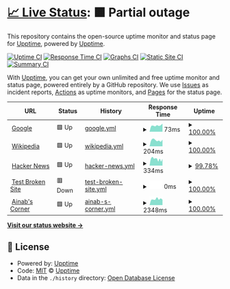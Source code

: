 # [📈 Live Status](https://demo.upptime.js.org): <!--live status--> **🟧 Partial outage**

This repository contains the open-source uptime monitor and status page for [Upptime](https://upptime.js.org), powered by [Upptime](https://github.com/upptime/upptime).

[![Uptime CI](https://github.com/drikusroor/upptime/workflows/Uptime%20CI/badge.svg)](https://github.com/drikusroor/upptime/actions?query=workflow%3A%22Uptime+CI%22)
[![Response Time CI](https://github.com/drikusroor/upptime/workflows/Response%20Time%20CI/badge.svg)](https://github.com/drikusroor/upptime/actions?query=workflow%3A%22Response+Time+CI%22)
[![Graphs CI](https://github.com/drikusroor/upptime/workflows/Graphs%20CI/badge.svg)](https://github.com/drikusroor/upptime/actions?query=workflow%3A%22Graphs+CI%22)
[![Static Site CI](https://github.com/drikusroor/upptime/workflows/Static%20Site%20CI/badge.svg)](https://github.com/drikusroor/upptime/actions?query=workflow%3A%22Static+Site+CI%22)
[![Summary CI](https://github.com/drikusroor/upptime/workflows/Summary%20CI/badge.svg)](https://github.com/drikusroor/upptime/actions?query=workflow%3A%22Summary+CI%22)

With [Upptime](https://upptime.js.org), you can get your own unlimited and free uptime monitor and status page, powered entirely by a GitHub repository. We use [Issues](https://github.com/upptime/upptime/issues) as incident reports, [Actions](https://github.com/drikusroor/upptime/actions) as uptime monitors, and [Pages](https://demo.upptime.js.org) for the status page.

<!--start: status pages-->
<!-- This summary is generated by Upptime (https://github.com/upptime/upptime) -->
<!-- Do not edit this manually, your changes will be overwritten -->
<!-- prettier-ignore -->
| URL | Status | History | Response Time | Uptime |
| --- | ------ | ------- | ------------- | ------ |
| <img alt="" src="https://favicons.githubusercontent.com/www.google.com" height="13"> [Google](https://www.google.com) | 🟩 Up | [google.yml](https://github.com/drikusroor/downntime/commits/HEAD/history/google.yml) | <details><summary><img alt="Response time graph" src="./graphs/google/response-time-week.png" height="20"> 73ms</summary><br><a href="https://drikusroor.github.io/downntime/history/google"><img alt="Response time 77" src="https://img.shields.io/endpoint?url=https%3A%2F%2Fraw.githubusercontent.com%2Fdrikusroor%2Fdownntime%2FHEAD%2Fapi%2Fgoogle%2Fresponse-time.json"></a><br><a href="https://drikusroor.github.io/downntime/history/google"><img alt="24-hour response time 70" src="https://img.shields.io/endpoint?url=https%3A%2F%2Fraw.githubusercontent.com%2Fdrikusroor%2Fdownntime%2FHEAD%2Fapi%2Fgoogle%2Fresponse-time-day.json"></a><br><a href="https://drikusroor.github.io/downntime/history/google"><img alt="7-day response time 73" src="https://img.shields.io/endpoint?url=https%3A%2F%2Fraw.githubusercontent.com%2Fdrikusroor%2Fdownntime%2FHEAD%2Fapi%2Fgoogle%2Fresponse-time-week.json"></a><br><a href="https://drikusroor.github.io/downntime/history/google"><img alt="30-day response time 77" src="https://img.shields.io/endpoint?url=https%3A%2F%2Fraw.githubusercontent.com%2Fdrikusroor%2Fdownntime%2FHEAD%2Fapi%2Fgoogle%2Fresponse-time-month.json"></a><br><a href="https://drikusroor.github.io/downntime/history/google"><img alt="1-year response time 77" src="https://img.shields.io/endpoint?url=https%3A%2F%2Fraw.githubusercontent.com%2Fdrikusroor%2Fdownntime%2FHEAD%2Fapi%2Fgoogle%2Fresponse-time-year.json"></a></details> | <details><summary><a href="https://drikusroor.github.io/downntime/history/google">100.00%</a></summary><a href="https://drikusroor.github.io/downntime/history/google"><img alt="All-time uptime 100.00%" src="https://img.shields.io/endpoint?url=https%3A%2F%2Fraw.githubusercontent.com%2Fdrikusroor%2Fdownntime%2FHEAD%2Fapi%2Fgoogle%2Fuptime.json"></a><br><a href="https://drikusroor.github.io/downntime/history/google"><img alt="24-hour uptime 100.00%" src="https://img.shields.io/endpoint?url=https%3A%2F%2Fraw.githubusercontent.com%2Fdrikusroor%2Fdownntime%2FHEAD%2Fapi%2Fgoogle%2Fuptime-day.json"></a><br><a href="https://drikusroor.github.io/downntime/history/google"><img alt="7-day uptime 100.00%" src="https://img.shields.io/endpoint?url=https%3A%2F%2Fraw.githubusercontent.com%2Fdrikusroor%2Fdownntime%2FHEAD%2Fapi%2Fgoogle%2Fuptime-week.json"></a><br><a href="https://drikusroor.github.io/downntime/history/google"><img alt="30-day uptime 100.00%" src="https://img.shields.io/endpoint?url=https%3A%2F%2Fraw.githubusercontent.com%2Fdrikusroor%2Fdownntime%2FHEAD%2Fapi%2Fgoogle%2Fuptime-month.json"></a><br><a href="https://drikusroor.github.io/downntime/history/google"><img alt="1-year uptime 100.00%" src="https://img.shields.io/endpoint?url=https%3A%2F%2Fraw.githubusercontent.com%2Fdrikusroor%2Fdownntime%2FHEAD%2Fapi%2Fgoogle%2Fuptime-year.json"></a></details>
| <img alt="" src="https://favicons.githubusercontent.com/en.wikipedia.org" height="13"> [Wikipedia](https://en.wikipedia.org) | 🟩 Up | [wikipedia.yml](https://github.com/drikusroor/downntime/commits/HEAD/history/wikipedia.yml) | <details><summary><img alt="Response time graph" src="./graphs/wikipedia/response-time-week.png" height="20"> 204ms</summary><br><a href="https://drikusroor.github.io/downntime/history/wikipedia"><img alt="Response time 244" src="https://img.shields.io/endpoint?url=https%3A%2F%2Fraw.githubusercontent.com%2Fdrikusroor%2Fdownntime%2FHEAD%2Fapi%2Fwikipedia%2Fresponse-time.json"></a><br><a href="https://drikusroor.github.io/downntime/history/wikipedia"><img alt="24-hour response time 182" src="https://img.shields.io/endpoint?url=https%3A%2F%2Fraw.githubusercontent.com%2Fdrikusroor%2Fdownntime%2FHEAD%2Fapi%2Fwikipedia%2Fresponse-time-day.json"></a><br><a href="https://drikusroor.github.io/downntime/history/wikipedia"><img alt="7-day response time 204" src="https://img.shields.io/endpoint?url=https%3A%2F%2Fraw.githubusercontent.com%2Fdrikusroor%2Fdownntime%2FHEAD%2Fapi%2Fwikipedia%2Fresponse-time-week.json"></a><br><a href="https://drikusroor.github.io/downntime/history/wikipedia"><img alt="30-day response time 244" src="https://img.shields.io/endpoint?url=https%3A%2F%2Fraw.githubusercontent.com%2Fdrikusroor%2Fdownntime%2FHEAD%2Fapi%2Fwikipedia%2Fresponse-time-month.json"></a><br><a href="https://drikusroor.github.io/downntime/history/wikipedia"><img alt="1-year response time 244" src="https://img.shields.io/endpoint?url=https%3A%2F%2Fraw.githubusercontent.com%2Fdrikusroor%2Fdownntime%2FHEAD%2Fapi%2Fwikipedia%2Fresponse-time-year.json"></a></details> | <details><summary><a href="https://drikusroor.github.io/downntime/history/wikipedia">100.00%</a></summary><a href="https://drikusroor.github.io/downntime/history/wikipedia"><img alt="All-time uptime 100.00%" src="https://img.shields.io/endpoint?url=https%3A%2F%2Fraw.githubusercontent.com%2Fdrikusroor%2Fdownntime%2FHEAD%2Fapi%2Fwikipedia%2Fuptime.json"></a><br><a href="https://drikusroor.github.io/downntime/history/wikipedia"><img alt="24-hour uptime 100.00%" src="https://img.shields.io/endpoint?url=https%3A%2F%2Fraw.githubusercontent.com%2Fdrikusroor%2Fdownntime%2FHEAD%2Fapi%2Fwikipedia%2Fuptime-day.json"></a><br><a href="https://drikusroor.github.io/downntime/history/wikipedia"><img alt="7-day uptime 100.00%" src="https://img.shields.io/endpoint?url=https%3A%2F%2Fraw.githubusercontent.com%2Fdrikusroor%2Fdownntime%2FHEAD%2Fapi%2Fwikipedia%2Fuptime-week.json"></a><br><a href="https://drikusroor.github.io/downntime/history/wikipedia"><img alt="30-day uptime 100.00%" src="https://img.shields.io/endpoint?url=https%3A%2F%2Fraw.githubusercontent.com%2Fdrikusroor%2Fdownntime%2FHEAD%2Fapi%2Fwikipedia%2Fuptime-month.json"></a><br><a href="https://drikusroor.github.io/downntime/history/wikipedia"><img alt="1-year uptime 100.00%" src="https://img.shields.io/endpoint?url=https%3A%2F%2Fraw.githubusercontent.com%2Fdrikusroor%2Fdownntime%2FHEAD%2Fapi%2Fwikipedia%2Fuptime-year.json"></a></details>
| <img alt="" src="https://favicons.githubusercontent.com/news.ycombinator.com" height="13"> [Hacker News](https://news.ycombinator.com) | 🟩 Up | [hacker-news.yml](https://github.com/drikusroor/downntime/commits/HEAD/history/hacker-news.yml) | <details><summary><img alt="Response time graph" src="./graphs/hacker-news/response-time-week.png" height="20"> 334ms</summary><br><a href="https://drikusroor.github.io/downntime/history/hacker-news"><img alt="Response time 359" src="https://img.shields.io/endpoint?url=https%3A%2F%2Fraw.githubusercontent.com%2Fdrikusroor%2Fdownntime%2FHEAD%2Fapi%2Fhacker-news%2Fresponse-time.json"></a><br><a href="https://drikusroor.github.io/downntime/history/hacker-news"><img alt="24-hour response time 333" src="https://img.shields.io/endpoint?url=https%3A%2F%2Fraw.githubusercontent.com%2Fdrikusroor%2Fdownntime%2FHEAD%2Fapi%2Fhacker-news%2Fresponse-time-day.json"></a><br><a href="https://drikusroor.github.io/downntime/history/hacker-news"><img alt="7-day response time 334" src="https://img.shields.io/endpoint?url=https%3A%2F%2Fraw.githubusercontent.com%2Fdrikusroor%2Fdownntime%2FHEAD%2Fapi%2Fhacker-news%2Fresponse-time-week.json"></a><br><a href="https://drikusroor.github.io/downntime/history/hacker-news"><img alt="30-day response time 359" src="https://img.shields.io/endpoint?url=https%3A%2F%2Fraw.githubusercontent.com%2Fdrikusroor%2Fdownntime%2FHEAD%2Fapi%2Fhacker-news%2Fresponse-time-month.json"></a><br><a href="https://drikusroor.github.io/downntime/history/hacker-news"><img alt="1-year response time 359" src="https://img.shields.io/endpoint?url=https%3A%2F%2Fraw.githubusercontent.com%2Fdrikusroor%2Fdownntime%2FHEAD%2Fapi%2Fhacker-news%2Fresponse-time-year.json"></a></details> | <details><summary><a href="https://drikusroor.github.io/downntime/history/hacker-news">99.78%</a></summary><a href="https://drikusroor.github.io/downntime/history/hacker-news"><img alt="All-time uptime 100.00%" src="https://img.shields.io/endpoint?url=https%3A%2F%2Fraw.githubusercontent.com%2Fdrikusroor%2Fdownntime%2FHEAD%2Fapi%2Fhacker-news%2Fuptime.json"></a><br><a href="https://drikusroor.github.io/downntime/history/hacker-news"><img alt="24-hour uptime 100.00%" src="https://img.shields.io/endpoint?url=https%3A%2F%2Fraw.githubusercontent.com%2Fdrikusroor%2Fdownntime%2FHEAD%2Fapi%2Fhacker-news%2Fuptime-day.json"></a><br><a href="https://drikusroor.github.io/downntime/history/hacker-news"><img alt="7-day uptime 99.78%" src="https://img.shields.io/endpoint?url=https%3A%2F%2Fraw.githubusercontent.com%2Fdrikusroor%2Fdownntime%2FHEAD%2Fapi%2Fhacker-news%2Fuptime-week.json"></a><br><a href="https://drikusroor.github.io/downntime/history/hacker-news"><img alt="30-day uptime 99.95%" src="https://img.shields.io/endpoint?url=https%3A%2F%2Fraw.githubusercontent.com%2Fdrikusroor%2Fdownntime%2FHEAD%2Fapi%2Fhacker-news%2Fuptime-month.json"></a><br><a href="https://drikusroor.github.io/downntime/history/hacker-news"><img alt="1-year uptime 100.00%" src="https://img.shields.io/endpoint?url=https%3A%2F%2Fraw.githubusercontent.com%2Fdrikusroor%2Fdownntime%2FHEAD%2Fapi%2Fhacker-news%2Fuptime-year.json"></a></details>
| <img alt="" src="https://favicons.githubusercontent.com/thissitedoesnotexist.koj.co" height="13"> [Test Broken Site](https://thissitedoesnotexist.koj.co) | 🟥 Down | [test-broken-site.yml](https://github.com/drikusroor/downntime/commits/HEAD/history/test-broken-site.yml) | <details><summary><img alt="Response time graph" src="./graphs/test-broken-site/response-time-week.png" height="20"> 0ms</summary><br><a href="https://drikusroor.github.io/downntime/history/test-broken-site"><img alt="Response time 0" src="https://img.shields.io/endpoint?url=https%3A%2F%2Fraw.githubusercontent.com%2Fdrikusroor%2Fdownntime%2FHEAD%2Fapi%2Ftest-broken-site%2Fresponse-time.json"></a><br><a href="https://drikusroor.github.io/downntime/history/test-broken-site"><img alt="24-hour response time 0" src="https://img.shields.io/endpoint?url=https%3A%2F%2Fraw.githubusercontent.com%2Fdrikusroor%2Fdownntime%2FHEAD%2Fapi%2Ftest-broken-site%2Fresponse-time-day.json"></a><br><a href="https://drikusroor.github.io/downntime/history/test-broken-site"><img alt="7-day response time 0" src="https://img.shields.io/endpoint?url=https%3A%2F%2Fraw.githubusercontent.com%2Fdrikusroor%2Fdownntime%2FHEAD%2Fapi%2Ftest-broken-site%2Fresponse-time-week.json"></a><br><a href="https://drikusroor.github.io/downntime/history/test-broken-site"><img alt="30-day response time 0" src="https://img.shields.io/endpoint?url=https%3A%2F%2Fraw.githubusercontent.com%2Fdrikusroor%2Fdownntime%2FHEAD%2Fapi%2Ftest-broken-site%2Fresponse-time-month.json"></a><br><a href="https://drikusroor.github.io/downntime/history/test-broken-site"><img alt="1-year response time 0" src="https://img.shields.io/endpoint?url=https%3A%2F%2Fraw.githubusercontent.com%2Fdrikusroor%2Fdownntime%2FHEAD%2Fapi%2Ftest-broken-site%2Fresponse-time-year.json"></a></details> | <details><summary><a href="https://drikusroor.github.io/downntime/history/test-broken-site">100.00%</a></summary><a href="https://drikusroor.github.io/downntime/history/test-broken-site"><img alt="All-time uptime 100.00%" src="https://img.shields.io/endpoint?url=https%3A%2F%2Fraw.githubusercontent.com%2Fdrikusroor%2Fdownntime%2FHEAD%2Fapi%2Ftest-broken-site%2Fuptime.json"></a><br><a href="https://drikusroor.github.io/downntime/history/test-broken-site"><img alt="24-hour uptime 100.00%" src="https://img.shields.io/endpoint?url=https%3A%2F%2Fraw.githubusercontent.com%2Fdrikusroor%2Fdownntime%2FHEAD%2Fapi%2Ftest-broken-site%2Fuptime-day.json"></a><br><a href="https://drikusroor.github.io/downntime/history/test-broken-site"><img alt="7-day uptime 100.00%" src="https://img.shields.io/endpoint?url=https%3A%2F%2Fraw.githubusercontent.com%2Fdrikusroor%2Fdownntime%2FHEAD%2Fapi%2Ftest-broken-site%2Fuptime-week.json"></a><br><a href="https://drikusroor.github.io/downntime/history/test-broken-site"><img alt="30-day uptime 100.00%" src="https://img.shields.io/endpoint?url=https%3A%2F%2Fraw.githubusercontent.com%2Fdrikusroor%2Fdownntime%2FHEAD%2Fapi%2Ftest-broken-site%2Fuptime-month.json"></a><br><a href="https://drikusroor.github.io/downntime/history/test-broken-site"><img alt="1-year uptime 100.00%" src="https://img.shields.io/endpoint?url=https%3A%2F%2Fraw.githubusercontent.com%2Fdrikusroor%2Fdownntime%2FHEAD%2Fapi%2Ftest-broken-site%2Fuptime-year.json"></a></details>
| <img alt="" src="https://favicons.githubusercontent.com/ainab.site" height="13"> [Ainab's Corner](https://ainab.site) | 🟩 Up | [ainab-s-corner.yml](https://github.com/drikusroor/downntime/commits/HEAD/history/ainab-s-corner.yml) | <details><summary><img alt="Response time graph" src="./graphs/ainab-s-corner/response-time-week.png" height="20"> 2348ms</summary><br><a href="https://drikusroor.github.io/downntime/history/ainab-s-corner"><img alt="Response time 1809" src="https://img.shields.io/endpoint?url=https%3A%2F%2Fraw.githubusercontent.com%2Fdrikusroor%2Fdownntime%2FHEAD%2Fapi%2Fainab-s-corner%2Fresponse-time.json"></a><br><a href="https://drikusroor.github.io/downntime/history/ainab-s-corner"><img alt="24-hour response time 2088" src="https://img.shields.io/endpoint?url=https%3A%2F%2Fraw.githubusercontent.com%2Fdrikusroor%2Fdownntime%2FHEAD%2Fapi%2Fainab-s-corner%2Fresponse-time-day.json"></a><br><a href="https://drikusroor.github.io/downntime/history/ainab-s-corner"><img alt="7-day response time 2348" src="https://img.shields.io/endpoint?url=https%3A%2F%2Fraw.githubusercontent.com%2Fdrikusroor%2Fdownntime%2FHEAD%2Fapi%2Fainab-s-corner%2Fresponse-time-week.json"></a><br><a href="https://drikusroor.github.io/downntime/history/ainab-s-corner"><img alt="30-day response time 1809" src="https://img.shields.io/endpoint?url=https%3A%2F%2Fraw.githubusercontent.com%2Fdrikusroor%2Fdownntime%2FHEAD%2Fapi%2Fainab-s-corner%2Fresponse-time-month.json"></a><br><a href="https://drikusroor.github.io/downntime/history/ainab-s-corner"><img alt="1-year response time 1809" src="https://img.shields.io/endpoint?url=https%3A%2F%2Fraw.githubusercontent.com%2Fdrikusroor%2Fdownntime%2FHEAD%2Fapi%2Fainab-s-corner%2Fresponse-time-year.json"></a></details> | <details><summary><a href="https://drikusroor.github.io/downntime/history/ainab-s-corner">100.00%</a></summary><a href="https://drikusroor.github.io/downntime/history/ainab-s-corner"><img alt="All-time uptime 99.95%" src="https://img.shields.io/endpoint?url=https%3A%2F%2Fraw.githubusercontent.com%2Fdrikusroor%2Fdownntime%2FHEAD%2Fapi%2Fainab-s-corner%2Fuptime.json"></a><br><a href="https://drikusroor.github.io/downntime/history/ainab-s-corner"><img alt="24-hour uptime 100.00%" src="https://img.shields.io/endpoint?url=https%3A%2F%2Fraw.githubusercontent.com%2Fdrikusroor%2Fdownntime%2FHEAD%2Fapi%2Fainab-s-corner%2Fuptime-day.json"></a><br><a href="https://drikusroor.github.io/downntime/history/ainab-s-corner"><img alt="7-day uptime 100.00%" src="https://img.shields.io/endpoint?url=https%3A%2F%2Fraw.githubusercontent.com%2Fdrikusroor%2Fdownntime%2FHEAD%2Fapi%2Fainab-s-corner%2Fuptime-week.json"></a><br><a href="https://drikusroor.github.io/downntime/history/ainab-s-corner"><img alt="30-day uptime 99.95%" src="https://img.shields.io/endpoint?url=https%3A%2F%2Fraw.githubusercontent.com%2Fdrikusroor%2Fdownntime%2FHEAD%2Fapi%2Fainab-s-corner%2Fuptime-month.json"></a><br><a href="https://drikusroor.github.io/downntime/history/ainab-s-corner"><img alt="1-year uptime 99.95%" src="https://img.shields.io/endpoint?url=https%3A%2F%2Fraw.githubusercontent.com%2Fdrikusroor%2Fdownntime%2FHEAD%2Fapi%2Fainab-s-corner%2Fuptime-year.json"></a></details>

<!--end: status pages-->

[**Visit our status website →**](https://demo.upptime.js.org)

## 📄 License

- Powered by: [Upptime](https://github.com/upptime/upptime)
- Code: [MIT](./LICENSE) © [Upptime](https://upptime.js.org)
- Data in the `./history` directory: [Open Database License](https://opendatacommons.org/licenses/odbl/1-0/)
